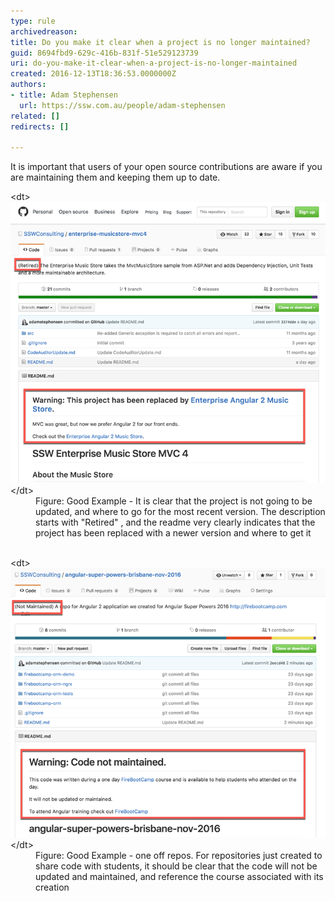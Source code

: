 ```yaml
---
type: rule
archivedreason: 
title: Do you make it clear when a project is no longer maintained?
guid: 8694fbd9-629c-416b-831f-51e529123739
uri: do-you-make-it-clear-when-a-project-is-no-longer-maintained
created: 2016-12-13T18:36:53.0000000Z
authors:
- title: Adam Stephensen
  url: https://ssw.com.au/people/adam-stephensen
related: []
redirects: []

---
```


It is important that users of your open source contributions are aware if you are maintaining them and keeping them up to date.

<!--endintro-->
<dl class="goodImage">&lt;dt&gt; <img src="open-source-retired.png" alt="open-source-retired.png"> &lt;/dt&gt;<dd>Figure: Good Example - It is clear that the project is not going to be updated, and where to go for the most recent version. The description starts with "Retired" , and the readme very clearly indicates that the project has been replaced with a newer version and where to get it <br><br></dd></dl><dl class="goodImage">&lt;dt&gt; <img src="open-source-retired-2.png" alt="open-source-retired-2.png"> <br>
   &lt;/dt&gt;<dd>Figure: Good Example - one off repos. For repositories just created to share code with students, it should be clear that the code will not be updated and maintained, and reference the course associated with its creation</dd></dl>
